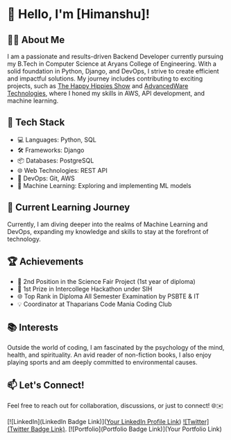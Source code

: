 # 👋 Hello, I'm [Himanshu]!

## 👩‍💻 About Me

I am a passionate and results-driven Backend Developer currently pursuing my B.Tech in Computer Science at Aryans College of Engineering. With a solid foundation in Python, Django, and DevOps, I strive to create efficient and impactful solutions. My journey includes contributing to exciting projects, such as [The Happy Hippies Show](Link) and [AdvancedWare Technologies](Link), where I honed my skills in AWS, API development, and machine learning.

## 🚀 Tech Stack

- 💻 Languages: Python, SQL
- 🛠️ Frameworks: Django
- 📦 Databases: PostgreSQL
- 🌐 Web Technologies: REST API
- 🚀 DevOps: Git, AWS
- 🤖 Machine Learning: Exploring and implementing ML models

## 🌱 Current Learning Journey

Currently, I am diving deeper into the realms of Machine Learning and DevOps, expanding my knowledge and skills to stay at the forefront of technology.

## 🏆 Achievements

- 🏅 2nd Position in the Science Fair Project (1st year of diploma)
- 🥇 1st Prize in Intercollege Hackathon under SIH
- 🌐 Top Rank in Diploma All Semester Examination by PSBTE & IT
- 💡 Coordinator at Thaparians Code Mania Coding Club

## 📚 Interests

Outside the world of coding, I am fascinated by the psychology of the mind, health, and spirituality. An avid reader of non-fiction books, I also enjoy playing sports and am deeply committed to environmental causes.

## 📫 Let's Connect!

Feel free to reach out for collaboration, discussions, or just to connect! 🌐✉️

[![LinkedIn](LinkedIn Badge Link)]([Your LinkedIn Profile Link](https://www.linkedin.com/in/himanshu-gargcoder1/))
[![Twitter](Twitter Badge Link)](https://twitter.com/garghimanshu47).
[![Portfolio](Portfolio Badge Link)](Your Portfolio Link)
